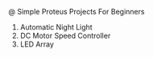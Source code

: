 @ Simple Proteus Projects For Beginners

1. Automatic Night Light
2. DC Motor Speed Controller
3. LED Array
